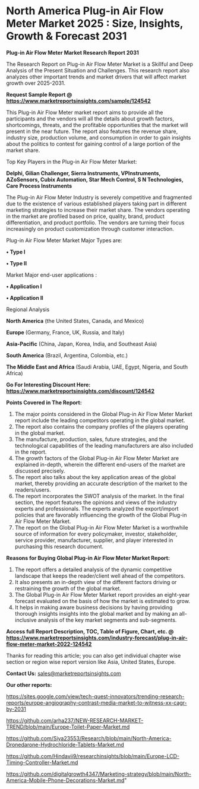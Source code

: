 # North America Plug-in Air Flow Meter Market 2025 : Size, Insights, Growth & Forecast 2031

<strong>Plug-in Air Flow Meter Market Research Report 2031</strong>

The Research Report on Plug-in Air Flow Meter Market is a Skillful and Deep Analysis of the Present Situation and Challenges. This research report also analyzes other important trends and market drivers that will affect market growth over 2025-2031.

<strong>Request Sample Report @ <a href=https://www.marketreportsinsights.com/sample/124542>https://www.marketreportsinsights.com/sample/124542</a></strong>

This Plug-in Air Flow Meter market report aims to provide all the participants and the vendors will all the details about growth factors, shortcomings, threats, and the profitable opportunities that the market will present in the near future. The report also features the revenue share, industry size, production volume, and consumption in order to gain insights about the politics to contest for gaining control of a large portion of the market share.

Top Key Players in the Plug-in Air Flow Meter Market:

<strong>Delphi, Gilian Challenger, Sierra Instruments, VPInstruments, AZoSensors, Cubix Automation, Star Mech Control, S N Technologies, Care Process Instruments</strong>

The Plug-in Air Flow Meter Industry is severely competitive and fragmented due to the existence of various established players taking part in different marketing strategies to increase their market share. The vendors operating in the market are profiled based on price, quality, brand, product differentiation, and product portfolio. The vendors are turning their focus increasingly on product customization through customer interaction.

Plug-in Air Flow Meter Market Major Types are:

<strong>• Type I

• Type II</strong>

Market Major end-user applications :

<strong>• Application I

• Application II</strong>

Regional Analysis

</u><strong><b>North America</b></strong> (the United States, Canada, and Mexico)

<strong><b>Europe </b></strong>(Germany, France, UK, Russia, and Italy)

<strong><b>Asia-Pacific</b></strong> (China, Japan, Korea, India, and Southeast Asia)

<strong><b>South America</b></strong> (Brazil, Argentina, Colombia, etc.)

<strong><b>The Middle East and Africa</b></strong> (Saudi Arabia, UAE, Egypt, Nigeria, and South Africa)

<strong>Go For Interesting Discount Here: <a href=https://www.marketreportsinsights.com/discount/124542>https://www.marketreportsinsights.com/discount/124542</a></strong>

<strong>Points Covered in The Report:</strong>
<ol>
  <li>The major points considered in the Global Plug-in Air Flow Meter Market report include the leading competitors operating in the global market.</li>
  <li>The report also contains the company profiles of the players operating in the global market.</li>
  <li>The manufacture, production, sales, future strategies, and the technological capabilities of the leading manufacturers are also included in the report.</li>
  <li>The growth factors of the Global Plug-in Air Flow Meter Market are explained in-depth, wherein the different end-users of the market are discussed precisely.</li>
  <li>The report also talks about the key application areas of the global market, thereby providing an accurate description of the market to the readers/users.</li>
  <li>The report incorporates the SWOT analysis of the market. In the final section, the report features the opinions and views of the industry experts and professionals. The experts analyzed the export/import policies that are favorably influencing the growth of the Global Plug-in Air Flow Meter Market.</li>
  <li>The report on the Global Plug-in Air Flow Meter Market is a worthwhile source of information for every policymaker, investor, stakeholder, service provider, manufacturer, supplier, and player interested in purchasing this research document.</li>
</ol>
<strong>Reasons for Buying Global Plug-in Air Flow Meter Market Report:</strong>

<ol>
  <li>The report offers a detailed analysis of the dynamic competitive landscape that keeps the reader/client well ahead of the competitors.</li>
  <li>It also presents an in-depth view of the different factors driving or restraining the growth of the global market.</li>
  <li>The Global Plug-in Air Flow Meter Market report provides an eight-year forecast evaluated on the basis of how the market is estimated to grow.</li>
  <li>It helps in making aware business decisions by having providing thorough insights insights into the global market and by making an all-inclusive analysis of the key market segments and sub-segments.</li>
</ol>
<strong>Access full Report Description, TOC, Table of Figure, Chart, etc. @ <a href=https://www.marketreportsinsights.com/industry-forecast/plug-in-air-flow-meter-market-2022-124542>https://www.marketreportsinsights.com/industry-forecast/plug-in-air-flow-meter-market-2022-124542</a></strong>


Thanks for reading this article; you can also get individual chapter wise section or region wise report version like Asia, United States, Europe.

<strong>Contact Us:</strong>
sales@marketreportsinsights.com

<strong>Our other reports:</strong>

<a href=https://sites.google.com/view/tech-quest-innovators/trending-research-reports/europe-angiography-contrast-media-market-to-witness-xx-cagr-by-2031>https://sites.google.com/view/tech-quest-innovators/trending-research-reports/europe-angiography-contrast-media-market-to-witness-xx-cagr-by-2031</a>

<a href=https://github.com/arha237/NEW-RESEARCH-MARKET-TREND/blob/main/Europe-Toilet-Paper-Market.md>https://github.com/arha237/NEW-RESEARCH-MARKET-TREND/blob/main/Europe-Toilet-Paper-Market.md</a>

<a href=https://github.com/Siya23553/Research/blob/main/North-America-Dronedarone-Hydrochloride-Tablets-Market.md>https://github.com/Siya23553/Research/blob/main/North-America-Dronedarone-Hydrochloride-Tablets-Market.md</a>

<a href=https://github.com/Hindavii9/researchinsights/blob/main/Europe-LCD-Timing-Controller-Market.md>https://github.com/Hindavii9/researchinsights/blob/main/Europe-LCD-Timing-Controller-Market.md</a>

<a href=https://github.com/digitalgrowth4347/Marketing-strategy/blob/main/North-America-Mobile-Phone-Decorations-Market.md>https://github.com/digitalgrowth4347/Marketing-strategy/blob/main/North-America-Mobile-Phone-Decorations-Market.md</a>"
